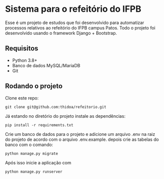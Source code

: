 # Sistema para o refeitório do IFPB
Esse é um projeto de estudos que foi desenvolvido para automatizar processos relativos ao refeitório do IFPB campus Patos. Todo o projeto foi desenvolvido usando o framework Django + Bootstrap. 

## Requisitos
- Python 3.8+
- Banco de dados MySQL/MariaDB
- Git

## Rodando o projeto
Clone este repo:
```
git clone git@github.com:thidoa/refeitorio.git
```
Já estando no diretório do projeto instale as dependências:
```
pip install -r requirements.txt
```
Crie um banco de dados para o projeto e adicione um arquivo .env na raiz do projeto de acordo com o arquivo .env.example. depois crie as tabelas do banco com o comando:
```
python manage.py migrate
```
Após isso inicie a aplicação com
```
python manage.py runserver
```
